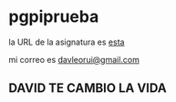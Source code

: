 # pgpiprueba
la URL de la asignatura es [esta](http://www.dte.us.es/)

mi correo es davleorui@gmail.com


## DAVID TE CAMBIO LA VIDA 

